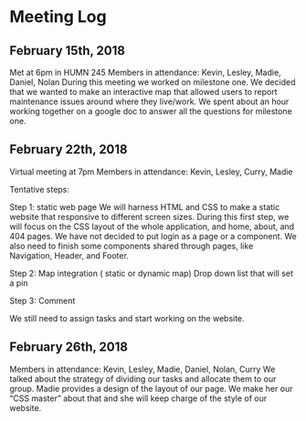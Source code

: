 # Meeting Log

## February 15th, 2018
Met at 6pm in HUMN 245
Members in attendance: Kevin, Lesley, Madie, Daniel, Nolan
During this meeting we worked on milestone one. We decided that we wanted to make an interactive map that allowed users to report maintenance issues around where they live/work. We spent about an hour working together on a google doc to answer all the questions for milestone one.

## February 22th, 2018
Virtual meeting at 7pm
Members in attendance: Kevin, Lesley, Curry, Madie

Tentative steps:

Step 1: static web page
We will harness HTML and CSS to make a static website that responsive to different screen sizes. During this first step, we will focus on the CSS layout of the whole application, and home, about, and 404 pages. We have not decided to put login as a page or a component. We also need to finish some components shared through pages, like Navigation, Header, and Footer.

Step 2:
Map integration ( static or dynamic map)
Drop down list that will set a pin

Step 3:
Comment

We still need to assign tasks and start working on the website.

## February 26th, 2018
Members in attendance: Kevin, Lesley, Madie, Daniel, Nolan, Curry
We talked about the strategy of dividing our tasks and allocate them to our group. Madie provides a design of the layout of our page. We make her our “CSS master” about that and she will keep charge of the style of our website.

